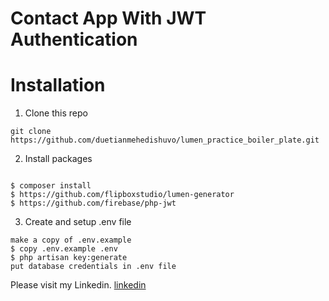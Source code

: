 # Contact App With JWT Authentication

# Installation

1. Clone this repo

```
git clone https://github.com/duetianmehedishuvo/lumen_practice_boiler_plate.git
```

2. Install packages

```

$ composer install
$ https://github.com/flipboxstudio/lumen-generator
$ https://github.com/firebase/php-jwt
```

3. Create and setup .env file

```
make a copy of .env.example
$ copy .env.example .env
$ php artisan key:generate
put database credentials in .env file
```

Please visit my Linkedin.
[linkedin](https://www.linkedin.com/in/duetianmehedishuvo/)

